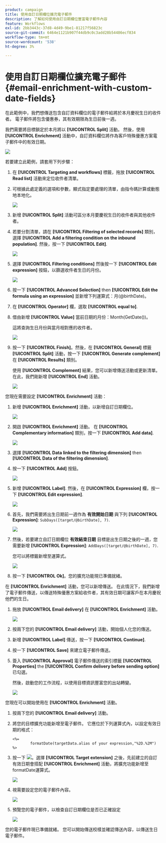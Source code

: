 ```yaml
---
product: campaign
title: 使用自訂日期欄位擴充電子郵件
description: 了解如何使用自訂日期欄位豐富電子郵件內容
feature: Workflows
exl-id: 2bb3443c-37d8-4d49-9be1-81217f56823c
source-git-commit: 6464e1121b907f44db9c0c3add28b54486ecf834
workflow-type: tm+mt
source-wordcount: '538'
ht-degree: 3%

---
```


# 使用自訂日期欄位擴充電子郵件{#email-enrichment-with-custom-date-fields}



在此範例中，我們想傳送包含自訂資料欄位的電子郵件給將於本月慶祝生日的收件者。 電子郵件將包含優惠券，其有效期限為生日前後一週。

我們需要將目標鎖定於本月將以 **[!UICONTROL Split]** 活動。 然後，使用 **[!UICONTROL Enrichment]** 活動中，自訂資料欄位將作為客戶特殊優惠方案電子郵件中的有效日期。

![](assets/uc_enrichment.png)

若要建立此範例，請套用下列步驟：

1. 在 **[!UICONTROL Targeting and workflows]** 標籤，拖放 **[!UICONTROL Read list]** 活動來定位收件者清單。
1. 可根據此處定義的選項和參數，顯式指定要處理的清單，由指令碼計算或動態地本地化。

   ![](assets/uc_enrichment_1.png)

1. 新增 **[!UICONTROL Split]** 活動可區分本月要慶祝生日的收件者與其他收件者。
1. 若要分割清單，請在 **[!UICONTROL Filtering of selected records]** 類別，選擇 **[!UICONTROL Add a filtering condition on the inbound population]**. 然後，按一下 **[!UICONTROL Edit]**.

   ![](assets/uc_enrichment_2.png)

1. 選擇 **[!UICONTROL Filtering conditions]** 然後按一下 **[!UICONTROL Edit expression]** 按鈕，以篩選收件者生日的月份。

   ![](assets/uc_enrichment_3.png)

1. 按一下 **[!UICONTROL Advanced Selection]** then **[!UICONTROL Edit the formula using an expression]** 並新增下列運算式：月(@birthDate)。
1. 在 **[!UICONTROL Operator]** 欄，選取 **[!UICONTROL equal to]**.
1. 借由新增 **[!UICONTROL Value]** 當前日期的月份：Month(GetDate())。

   這將查詢生日月份與當月相對應的收件者。

   ![](assets/uc_enrichment_4.png)

1. 按一下 **[!UICONTROL Finish]**。然後，在 **[!UICONTROL General]** 標籤 **[!UICONTROL Split]** 活動，按一下 **[!UICONTROL Generate complement]** 在 **[!UICONTROL Results]** 類別。

   使用 **[!UICONTROL Complement]** 結果，您可以新增傳送活動或更新清單。 在此，我們剛新增 **[!UICONTROL End]** 活動。

   ![](assets/uc_enrichment_6.png)

您現在需要設定 **[!UICONTROL Enrichment]** 活動：

1. 新增 **[!UICONTROL Enrichment]** 活動，以新增自訂日期欄位。

   ![](assets/uc_enrichment_7.png)

1. 開啟 **[!UICONTROL Enrichment]** 活動。 在 **[!UICONTROL Complementary information]** 類別，按一下 **[!UICONTROL Add data]**.

   ![](assets/uc_enrichment_8.png)

1. 選擇 **[!UICONTROL Data linked to the filtering dimension]** then **[!UICONTROL Data of the filtering dimension]**.
1. 按一下 **[!UICONTROL Add]** 按鈕。

   ![](assets/uc_enrichment_9.png)

1. 新增 **[!UICONTROL Label]**. 然後，在 **[!UICONTROL Expression]** 欄，按一下 **[!UICONTROL Edit expression]**.

   ![](assets/uc_enrichment_10.png)

1. 首先，我們需要將出生日期前一週作為 **有效開始日期** 與下列 **[!UICONTROL Expression]**: `SubDays([target/@birthDate], 7)`.

   ![](assets/uc_enrichment_11.png)

1. 然後，若要建立自訂日期欄位 **有效結束日期** 目標是出生日期之後的一週，您需要新增 **[!UICONTROL Expression]**: `AddDays([target/@birthDate], 7)`.

   您可以將標籤新增至運算式。

   ![](assets/uc_enrichment_12.png)

1. 按一下 **[!UICONTROL Ok]**。您的擴充功能現已準備就緒。

在 **[!UICONTROL Enrichment]** 活動，您可以新增傳送。 在此情況下，我們新增了電子郵件傳送，以傳送特殊優惠方案給收件者，其有效日期可讓客戶在本月慶祝他們的生日。

1. 拖放 **[!UICONTROL Email delivery]** 在 **[!UICONTROL Enrichment]** 活動。

   ![](assets/uc_enrichment_15.png)

1. 按兩下您的 **[!UICONTROL Email delivery]** 活動，開始個人化您的傳送。
1. 新增 **[!UICONTROL Label]** 傳送，按一下 **[!UICONTROL Continue]**.
1. 按一下 **[!UICONTROL Save]** 來建立電子郵件傳送。
1. 簽入 **[!UICONTROL Approval]** 電子郵件傳送的索引標籤 **[!UICONTROL Properties]** the **[!UICONTROL Confirm delivery before sending option]** 已勾選。

   然後，啟動您的工作流程，以使用目標資訊豐富您的出站轉變。

   ![](assets/uc_enrichment_18.png)

您現在可以開始使用在 **[!UICONTROL Enrichment]** 活動。

1. 按兩下您的 **[!UICONTROL Email delivery]** 活動。
1. 將您的目標擴充功能新增至電子郵件。 它應位於下列運算式內，以設定有效日期的格式：

   ```
   <%=
           formatDate(targetData.alias of your expression,"%2D.%2M")  %>
   ```

1. 按一下 ![](assets/uc_enrichment_16.png)。選擇 **[!UICONTROL Target extension]** 之後，先前建立的自訂有效日期會搭配 **[!UICONTROL Enrichment]** 活動，將擴充功能新增至formatDate運算式。

   ![](assets/uc_enrichment_19.png)

1. 視需要設定您的電子郵件內容。

   ![](assets/uc_enrichment_17.png)

1. 預覽您的電子郵件，以檢查自訂日期欄位是否已正確設定

   ![](assets/uc_enrichment_20.png)

您的電子郵件現已準備就緒。 您可以開始傳送校樣並確認傳送內容，以傳送生日電子郵件。
